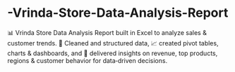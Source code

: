 # -Vrinda-Store-Data-Analysis-Report
📊 Vrinda Store Data Analysis Report built in Excel to analyze sales &amp; customer trends. 🧹 Cleaned and structured data, 📈 created pivot tables, charts &amp; dashboards, and 🎯 delivered insights on revenue, top products, regions &amp; customer behavior for data‑driven decisions.
